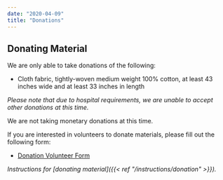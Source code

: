 ```yaml
---
date: "2020-04-09"
title: "Donations"
---
```


## Donating Material

We are only able to take donations of the following:

* Cloth fabric, tightly-woven medium weight 100% cotton, at least 43 inches wide and at least 33 inches in length

_Please note that due to hospital requirements, we are unable to accept other donations at this time._

We are not taking monetary donations at this time.

If you are interested in volunteers to donate materials, please fill out the following form:
* [Donation Volunteer Form](https://docs.google.com/forms/d/e/1FAIpQLScFaCjzJYVwVUY32L2za5-2dhWHAs985Te3r2861BN8cLFjjA/viewform)

_Instructions for [donating material]({{< ref "/instructions/donation" >}})._
